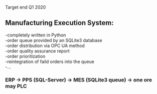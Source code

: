 Target end Q1 2020

## Manufacturing Execution System:  
-completely written in Python  
-order queue provided by an SQLite3 database  
-order distribution via OPC UA method  
-order quality assurance report  
-order prioritization  
-reintegration of faild orders into the queue   
-...   
  
### ERP -> PPS (SQL-Server) -> MES (SQLite3 queue) -> one ore may PLC  
